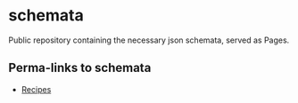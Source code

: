 # schemata

Public repository containing the necessary json schemata, served as Pages.

## Perma-links to schemata

- [Recipes](https://gesell-workdata.github.io/schemata/recipe_schema.json)
